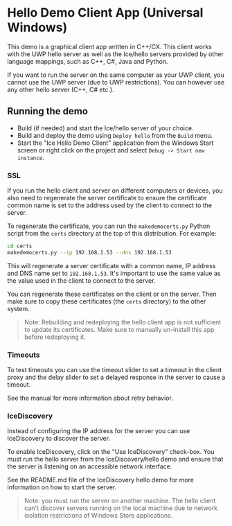 # Hello Demo Client App (Universal Windows)

This demo is a graphical client app written in C++/CX. This client
works with the UWP hello server as well as the Ice/hello servers provided by
other language mappings, such as C++, C#, Java and Python.

If you want to run the server on the same computer as your UWP client,
you cannot use the UWP server (due to UWP restrictions). You can however
use any other hello server (C++, C# etc.).

## Running the demo

* Build (if needed) and start the Ice/hello server of your choice.
* Build and deploy the demo using `Deploy hello` from the `Build` menu.
* Start the "Ice Hello Demo Client" application from the Windows Start screen
or right click on the project and select `Debug -> Start new instance`.

### SSL

If you run the hello client and server on different computers or devices, you
also need to regenerate the server certificate to ensure the certificate common
name is set to the address used by the client to connect to the server.

To regenerate the certificate, you can run the `makedemocerts.py` Python script from
the `certs` directory at the top of this distribution. For example:

```bash
cd certs
makedemocerts.py --ip 192.168.1.53 --dns 192.168.1.53
```

This will regenerate a server certificate with a common name, IP address and DNS
name set to `192.168.1.53`. It's important to use the same value as the value
used in the client to connect to the server.

You can regenerate these certificates on the client or on the server. Then
make sure to copy these certificates (the `certs` directory) to the other system.

 > Note: Rebuilding and redeploying the hello client app is not sufficient to
 > update its certificates. Make sure to manually un-install this app before
 > redeploying it.

### Timeouts

To test timeouts you can use the timeout slider to set a timeout in
the client proxy and the delay slider to set a delayed response in
the server to cause a timeout.

See the manual for more information about retry behavior.

### IceDiscovery

Instead of configuring the IP address for the server you can use IceDiscovery to
discover the server.

To enable IceDiscovery, click on the "Use IceDiscovery" check-box. You must run
the hello server from the IceDiscovery/hello demo and ensure that the server is
listening on an accessible network interface.

See the README.md file of the IceDiscovery hello demo for more information on how
to start the server.

> Note: you must run the server on another machine. The hello client can't
> discover servers running on the local machine due to network isolation
> restrictions of Windows Store applications.
